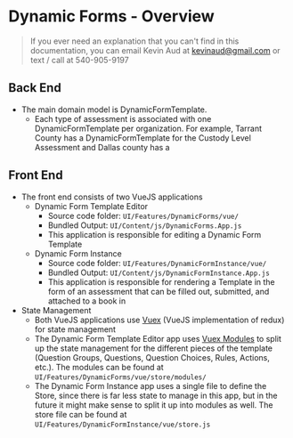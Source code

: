 
# Dynamic Forms - Overview

> If you ever need an explanation that you can't find in this
> documentation, you can email Kevin Aud at kevinaud@gmail.com or text /
> call at 540-905-9197

## Back End
 - The main domain model is DynamicFormTemplate. 
	 - Each type of assessment is associated with one DynamicFormTemplate per organization. For example, Tarrant County has a DynamicFormTemplate for the Custody Level Assessment and Dallas county has a 

## Front End

 - The front end consists of two VueJS applications
	 - Dynamic Form Template Editor
		 - Source code folder: `UI/Features/DynamicForms/vue/`
		 - Bundled Output: `UI/Content/js/DynamicForms.App.js`
		 - This application is responsible for editing a Dynamic Form Template
	- Dynamic Form Instance
		 - Source code folder: `UI/Features/DynamicFormInstance/vue/`
		 - Bundled Output: `UI/Content/js/DynamicFormInstance.App.js`
		 - This application is responsible for rendering a Template in the form of an assessment that can be filled out, submitted, and attached to a book in
- State Management
	 - Both VueJS applications use [Vuex](https://vuex.vuejs.org/) (VueJS implementation of redux) for state management
	 - The Dynamic Form Template Editor app uses [Vuex Modules](https://vuex.vuejs.org/guide/modules.html) to split up the state management for the different pieces of the template (Question Groups, Questions, Question Choices, Rules, Actions, etc.). The modules can be found at `UI/Features/DynamicForms/vue/store/modules/`
	 - The Dynamic Form Instance app uses a single file to define the Store, since there is far less state to manage in this app, but in the future it might make sense to split it up into modules as well. The store file can be found at `UI/Features/DynamicFormInstance/vue/store.js`
<!--stackedit_data:
eyJoaXN0b3J5IjpbMTY0ODMzMDI2NywyMDg4MzI0MTM0LC0xMj
E1NTczMzk1LDUzODU3MzQ3OCwtMjUxNTI2MDk5LC0yODIxNTE0
MjYsLTg5NTgzNzU1OSwxNDg3ODE1MzI4XX0=
-->